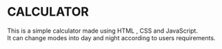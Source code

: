 # CALCULATOR
This is a simple calculator made using HTML , CSS and JavaScript. <br>
It can change modes into day and night according to users requirements.




